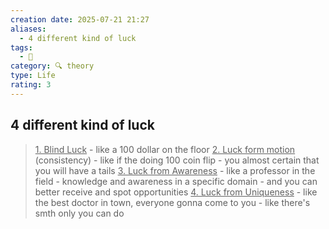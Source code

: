 ```yaml
---
creation date: 2025-07-21 21:27
aliases:
  - 4 different kind of luck
tags:
  - 💬
category: 🔍 theory
type: Life
rating: 3
---
```

## 4 different kind of luck
><u>1. Blind Luck</u>
	- like a 100 dollar on the floor
><u>2. Luck form motion</u> (consistency)
	- like if the doing 100 coin flip
		- you almost certain that you will have a tails
><u>3. Luck from Awareness</u>
	- like a professor in the field
		- knowledge and awareness in a specific domain
		- and you can better receive and spot opportunities 
><u>4. Luck from Uniqueness</u>
	- like the best doctor in town, everyone gonna come to you
		- like there's smth only you can do
